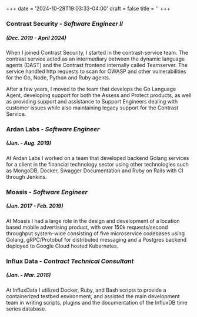 +++
date = '2024-10-28T19:03:33-04:00'
draft = false
title = ''
+++

### Contrast Security - *Software Engineer II*
##### *(Dec. 2019 - April 2024)*
When I joined Contrast Security, I started in the contrast-service team. The
contrast service acted as an intermediary between the dynamic language agents
(DAST) and the Contrast frontend internally called Teamserver. The service
handled http requests to scan for OWASP and other vulnerabilities for the Go,
Node, Python and Ruby agents.

After a few years, I moved to the team that develops the Go Language Agent,
developing support for both the Assess and Protect products, as well as
providing support and assistance to Support Engineers dealing with customer
issues while also maintaining legacy support for the Contrast Service.

### Ardan Labs - *Software Engineer*
##### *(Jun. - Aug. 2019)*
At Ardan Labs I worked on a team that developed backend Golang services for a
client in the financial technology sector using other technologies such as
MongoDB, Docker, Swagger Documentation and Ruby on Rails with CI through
Jenkins.

### Moasis - *Software Engineer*
##### *(Jun. 2017 - Feb. 2019)*
At Moasis I had a large role in the design and development of a location based
mobile advertising product, with over 150k requests/second throughput
system-wide consisting of five microservice codebases using Golang,
gRPC/Protobuf for distributed messaging and a Postgres backend deployed to
Google Cloud hosted Kubernetes.

### Influx Data - *Contract Technical Consultant*
##### *(Jan. - Mar. 2016)*
At InfluxData I utilized Docker, Ruby, and Bash scripts to provide a
containerized testbed environment, and assisted the main development team in
writing scripts, plugins and the documentation of the InfluxDB time series
database.
